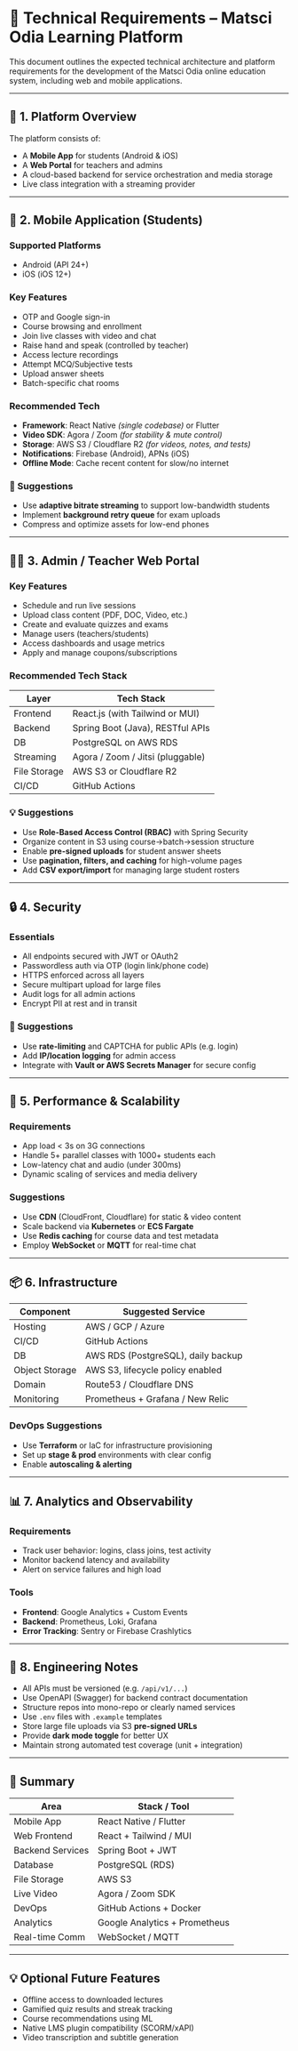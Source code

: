 # 📌 Technical Requirements – Matsci Odia Learning Platform

This document outlines the expected technical architecture and platform requirements for the development of the Matsci Odia online education system, including web and mobile applications.

---

## 🧩 1. Platform Overview

The platform consists of:

- A **Mobile App** for students (Android & iOS)
- A **Web Portal** for teachers and admins
- A cloud-based backend for service orchestration and media storage
- Live class integration with a streaming provider

---

## 📱 2. Mobile Application (Students)

### Supported Platforms
- Android (API 24+)
- iOS (iOS 12+)

### Key Features
- OTP and Google sign-in
- Course browsing and enrollment
- Join live classes with video and chat
- Raise hand and speak (controlled by teacher)
- Access lecture recordings
- Attempt MCQ/Subjective tests
- Upload answer sheets
- Batch-specific chat rooms

### Recommended Tech
- **Framework**: React Native *(single codebase)* or Flutter
- **Video SDK**: Agora / Zoom *(for stability & mute control)*
- **Storage**: AWS S3 / Cloudflare R2 *(for videos, notes, and tests)*
- **Notifications**: Firebase (Android), APNs (iOS)
- **Offline Mode**: Cache recent content for slow/no internet

### 🚀 Suggestions
- Use **adaptive bitrate streaming** to support low-bandwidth students
- Implement **background retry queue** for exam uploads
- Compress and optimize assets for low-end phones

---

## 🧑‍💻 3. Admin / Teacher Web Portal

### Key Features
- Schedule and run live sessions
- Upload class content (PDF, DOC, Video, etc.)
- Create and evaluate quizzes and exams
- Manage users (teachers/students)
- Access dashboards and usage metrics
- Apply and manage coupons/subscriptions

### Recommended Tech Stack
| Layer        | Tech Stack                         |
|-------------|------------------------------------|
| Frontend     | React.js (with Tailwind or MUI)    |
| Backend      | Spring Boot (Java), RESTful APIs   |
| DB           | PostgreSQL on AWS RDS              |
| Streaming    | Agora / Zoom / Jitsi (pluggable)   |
| File Storage | AWS S3 or Cloudflare R2            |
| CI/CD        | GitHub Actions                     |

### 💡 Suggestions
- Use **Role-Based Access Control (RBAC)** with Spring Security
- Organize content in S3 using course→batch→session structure
- Enable **pre-signed uploads** for student answer sheets
- Use **pagination, filters, and caching** for high-volume pages
- Add **CSV export/import** for managing large student rosters

---

## 🔒 4. Security

### Essentials
- All endpoints secured with JWT or OAuth2
- Passwordless auth via OTP (login link/phone code)
- HTTPS enforced across all layers
- Secure multipart upload for large files
- Audit logs for all admin actions
- Encrypt PII at rest and in transit

### 🚨 Suggestions
- Use **rate-limiting** and CAPTCHA for public APIs (e.g. login)
- Add **IP/location logging** for admin access
- Integrate with **Vault or AWS Secrets Manager** for secure config

---

## 🚀 5. Performance & Scalability

### Requirements
- App load < 3s on 3G connections
- Handle 5+ parallel classes with 1000+ students each
- Low-latency chat and audio (under 300ms)
- Dynamic scaling of services and media delivery

### Suggestions
- Use **CDN** (CloudFront, Cloudflare) for static & video content
- Scale backend via **Kubernetes** or **ECS Fargate**
- Use **Redis caching** for course data and test metadata
- Employ **WebSocket** or **MQTT** for real-time chat

---

## 📦 6. Infrastructure

| Component      | Suggested Service                  |
|----------------|-------------------------------------|
| Hosting        | AWS / GCP / Azure                   |
| CI/CD          | GitHub Actions                      |
| DB             | AWS RDS (PostgreSQL), daily backup  |
| Object Storage | AWS S3, lifecycle policy enabled    |
| Domain         | Route53 / Cloudflare DNS            |
| Monitoring     | Prometheus + Grafana / New Relic    |

### DevOps Suggestions
- Use **Terraform** or IaC for infrastructure provisioning
- Set up **stage & prod** environments with clear config
- Enable **autoscaling & alerting**

---

## 📊 7. Analytics and Observability

### Requirements
- Track user behavior: logins, class joins, test activity
- Monitor backend latency and availability
- Alert on service failures and high load

### Tools
- **Frontend**: Google Analytics + Custom Events
- **Backend**: Prometheus, Loki, Grafana
- **Error Tracking**: Sentry or Firebase Crashlytics

---

## 📌 8. Engineering Notes

- All APIs must be versioned (e.g. `/api/v1/...`)
- Use OpenAPI (Swagger) for backend contract documentation
- Structure repos into mono-repo or clearly named services
- Use `.env` files with `.example` templates
- Store large file uploads via S3 **pre-signed URLs**
- Provide **dark mode toggle** for better UX
- Maintain strong automated test coverage (unit + integration)

---

## 📘 Summary

| Area               | Stack / Tool                      |
|--------------------|-----------------------------------|
| Mobile App         | React Native / Flutter            |
| Web Frontend       | React + Tailwind / MUI            |
| Backend Services   | Spring Boot + JWT                 |
| Database           | PostgreSQL (RDS)                  |
| File Storage       | AWS S3                            |
| Live Video         | Agora / Zoom SDK                  |
| DevOps             | GitHub Actions + Docker           |
| Analytics          | Google Analytics + Prometheus     |
| Real-time Comm     | WebSocket / MQTT                  |

---

## 💡 Optional Future Features

- Offline access to downloaded lectures
- Gamified quiz results and streak tracking
- Course recommendations using ML
- Native LMS plugin compatibility (SCORM/xAPI)
- Video transcription and subtitle generation

